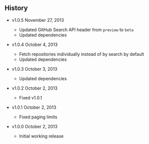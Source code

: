 ## History

- v1.0.5 November 27, 2013
	- Updated GitHub Search API header from `preview` to `beta`
	- Updated dependencies

- v1.0.4 October 4, 2013
	- Fetch repositories individually instead of by search by default
	- Updated dependencies

- v1.0.3 October 3, 2013
	- Updated dependencies

- v1.0.2 October 2, 2013
	- Fixed v1.0.1

- v1.0.1 October 2, 2013
	- Fixed paging limits

- v1.0.0 October 2, 2013
	- Initial working release
